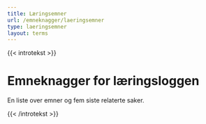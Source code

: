 ```yaml
---
title: Læringsemner
url: /emneknagger/laeringsemner
type: laeringsemner
layout: terms
---
```

{{< introtekst >}}
<h1>Emneknagger for læringsloggen</h1>
<p class="ingress">En liste over emner og fem siste relaterte saker.</p>
{{< /introtekst >}}

